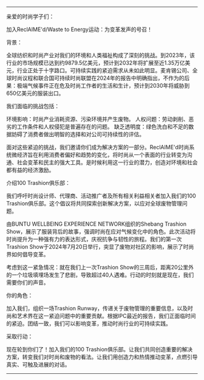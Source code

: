 ---

亲爱的时尚学子们：

加入ReclAIME'd/Waste to Energy运动：为变革发声的号召！

背景：

全球纺织和时尚产业对我们的环境和人类福祉构成了深刻的挑战。到2023年，该行业的市场规模已达到约9879.5亿美元，预计到2032年将扩展至近1.35万亿美元，行业正处于十字路口。可持续实践的紧迫需求从未如此明显。麦肯锡公司、全球时尚议程和联合国可持续时尚联盟在2024年的报告中明确指出，不作为的后果：极端气候事件正在危及时尚工作者的生活和生计，预计到2030年将威胁到650亿美元的服装出口。

我们面临的挑战包括：

环境影响：时尚产业消耗资源、污染环境并产生废物。
人权问题：劳动剥削、恶劣的工作条件和人权侵犯是普遍存在的问题。
缺乏透明度：绿色洗白和不足的数据妨碍了消费者做出明智的选择和对公司可持续性的评估。

面对这些紧迫的挑战，我们邀请你们成为解决方案的一部分。ReclAIME'd时尚系统微经济旨在利用消费者偏好和趋势的变化，将时尚从一个表面的行业转变为沟通、社会变革和民主的强大工具。是时候利用这一行业的潜力，创造对环境和社会都有益的经济激励。

介绍100 Trashion俱乐部：

我们呼吁时尚设计师、代理商、活动推广者及所有相关利益相关者加入我们的100 Trashion俱乐部。这个倡议将共同探索创新解决方案，以应对全球废物管理问题。

由BUNTU WELLBEING EXPERIENCE NETWORK组织的Shebang Trashion Show，展示了服装背后的故事，强调时尚在应对气候变化中的角色。此次活动将时尚提升为一种强有力的表达形式，庆祝抗争与韧性的旅程。我们的第一次Trashion Show于2024年7月20日举行，突显了废物对社区的影响，展示了时尚界如何倡导变革。

考虑到这一紧急情况：就在我们上一次Trashion Show的三周后，距离20公里外的一个垃圾填埋场发生了悲剧，导致超过40人遇难。行动的时刻就是现在，我们需要你们的声音。

你的角色：

加入我们，组织一场Trashion Runway，传递关于废物管理的重要信息，以及时尚和艺术界在这一紧迫问题中的重要贡献。根据IPC最近的报告，我们正面临时间的紧迫。团结一致，我们可以影响变革，推动时尚行业的可持续实践。

采取行动：

现在轮到你们了！加入我们的100 Trashion俱乐部。让我们共同创造重要的解决方案，转变我们对时尚和废物的看法。让我们用创造力和热情推动变革，点燃引导真实、可触及进展的对话。

---